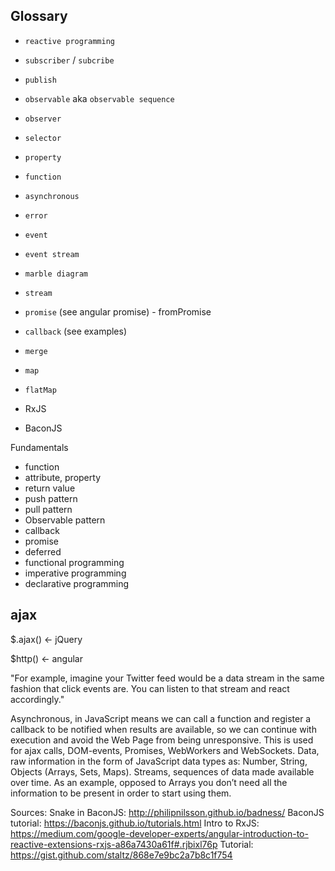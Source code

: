 
Glossary
-------
* `reactive programming`
* `subscriber` / `subcribe`
* `publish`
* `observable` aka `observable sequence`
* `observer`
* `selector`
* `property`
* `function`
* `asynchronous`
* `error`
* `event`
* `event stream`
* `marble diagram`
* `stream`
* `promise` (see angular promise)  - fromPromise
* `callback` (see examples)

* `merge`
* `map`
* `flatMap`

* RxJS
* BaconJS

Fundamentals
* function
* attribute, property
* return value
* push pattern
* pull pattern
* Observable pattern
* callback
* promise
* deferred
* functional programming
* imperative programming
* declarative programming

ajax 
-----
$.ajax() <- jQuery

$http() <- angular

"For example, imagine your Twitter feed would be a data stream in the same fashion that click events are. You can listen to that stream and react accordingly."

Asynchronous, in JavaScript means we can call a function and register a callback to be notified when results are available, so we can continue with execution and avoid the Web Page from being unresponsive. This is used for ajax calls, DOM-events, Promises, WebWorkers and WebSockets.
Data, raw information in the form of JavaScript data types as: Number, String, Objects (Arrays, Sets, Maps).
Streams, sequences of data made available over time. As an example, opposed to Arrays you don’t need all the information to be present in order to start using them.


Sources:
Snake in BaconJS: http://philipnilsson.github.io/badness/
BaconJS tutorial: https://baconjs.github.io/tutorials.html
Intro to RxJS: https://medium.com/google-developer-experts/angular-introduction-to-reactive-extensions-rxjs-a86a7430a61f#.rjbixl76p
Tutorial: https://gist.github.com/staltz/868e7e9bc2a7b8c1f754